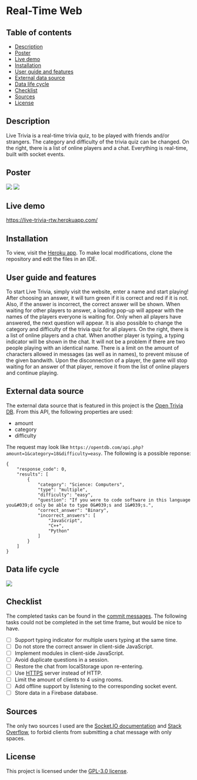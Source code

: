 # Real-Time Web

## Table of contents
- [Description](#description)
- [Poster](#poster)
- [Live demo](#live-demo)
- [Installation](#installation)
- [User guide and features](#user-guide-and-features)
- [External data source](#external-data-source)
- [Data life cycle](#data-life-cycle)
- [Checklist](#checklist)
- [Sources](#sources)
- [License](#license)

## Description
Live Trivia is a real-time trivia quiz, to be played with friends and/or strangers. The category and difficulty of the trivia quiz can be changed. On the right, there is a list of online players and a chat. Everything is real-time, built with socket events.

## Poster
![](https://user-images.githubusercontent.com/90243819/167648302-b832fc30-5830-46ac-a4b3-d3febf00c9ec.png)
![](https://user-images.githubusercontent.com/90243819/167648313-c95f910b-4bbd-42d5-a0c7-322a8b401f47.png)

## Live demo
https://live-trivia-rtw.herokuapp.com/

## Installation
To view, visit the [Heroku app](https://live-trivia-rtw.herokuapp.com/). To make local modifications, clone the repository and edit the files in an IDE.

## User guide and features
To start Live Trivia, simply visit the website, enter a name and start playing! After choosing an answer, it will turn green if it is correct and red if it is not. Also, if the answer is incorrect, the correct answer will be shown. When waiting for other players to answer, a loading pop-up will appear with the names of the players everyone is waiting for. Only when all players have answered, the next question will appear. It is also possible to change the category and difficulty of the trivia quiz for all players. On the right, there is a list of online players and a chat. When another player is typing, a typing indicator will be shown in the chat. It will not be a problem if there are two people playing with an identical name. There is a limit on the amount of characters allowed in messages (as well as in names), to prevent misuse of the given bandwith. Upon the disconnection of a player, the game will stop waiting for an answer of that player, remove it from the list of online players and continue playing.

## External data source
The external data source that is featured in this project is the [Open Trivia DB](https://opentdb.com). From this API, the following properties are used:

- amount
- category
- difficulty

The request may look like `https://opentdb.com/api.php?amount=1&category=18&difficulty=easy`. The following is a possible reponse:

```
{
	"response_code": 0,
	"results": [
		{
			"category": "Science: Computers",
			"type": "multiple",
			"difficulty": "easy",
			"question": "If you were to code software in this language you&#039;d only be able to type 0&#039;s and 1&#039;s.",
			"correct_answer": "Binary",
			"incorrect_answers": [
				"JavaScript",
				"C++",
				"Python"
			]
		}
	]
}
```

## Data life cycle
![](https://user-images.githubusercontent.com/90243819/167636818-363c1211-bd84-4857-9d9f-9d9b6f9786d7.png)

## Checklist
The completed tasks can be found in the [commit messages](https://github.com/lisannevvliet/live-trivia/commits/main). The following tasks could not be completed in the set time frame, but would be nice to have.

- [ ] Support typing indicator for multiple users typing at the same time.
- [ ] Do not store the correct answer in client-side JavaScript.
- [ ] Implement modules in client-side JavaScript.
- [ ] Avoid duplicate questions in a session.
- [ ] Restore the chat from localStorage upon re-entering.
- [ ] Use [HTTPS](https://stackoverflow.com/questions/31156884/how-to-use-https-on-node-js-using-express-socket-io) server instead of HTTP.
- [ ] Limit the amount of clients to 4 using rooms.
- [ ] Add offline support by listening to the corresponding socket event.
- [ ] Store data in a Firebase database.

## Sources
The only two sources I used are the [Socket.IO documentation](https://socket.io/get-started/chat) and [Stack Overflow](https://stackoverflow.com/questions/13766015/is-it-possible-to-configure-a-required-field-to-ignore-white-space), to forbid clients from submitting a chat message with only spaces.

## License
This project is licensed under the [GPL-3.0 license](https://github.com/lisannevvliet/real-time-web-2122/blob/main/LICENSE).
